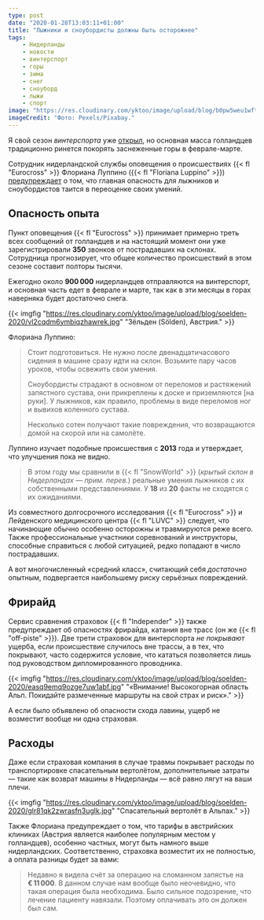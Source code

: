 ```yaml
---
type: post
date: "2020-01-28T13:03:11+01:00"
title: "Лыжники и сноубордисты должны быть осторожнее"
tags:
    - Нидерланды
    - новости
    - винтерспорт
    - горы
    - зима
    - снег
    - сноуборд
    - лыжи
    - спорт
image: "https://res.cloudinary.com/yktoo/image/upload/blog/b0pw5weu1wft8sgjizi1.jpg"
imageCredit: "Фото: Pexels/Pixabay."
---
```


Я свой сезон *винтерспорта* уже [открыл](0550), но основная масса голландцев традиционно ринется покорять заснеженные горы в феврале-марте.

Сотрудник нидерландской службы оповещения о происшествиях {{< fl "Eurocross" >}} Флориана Луппино ({{< fl "Floriana Luppino" >}}) [предупреждает](https://www.ad.nl/binnenland/nederlandse-skier-overschat-eigen-techniek-en-dan-gaat-het-fout~a7af41f9/) о том, что главная опасность для лыжников и сноубордистов таится в переоценке своих умений.

<!--more-->

## Опасность опыта

Пункт оповещения {{< fl "Eurocross" >}} принимает примерно треть всех сообщений от голландцев и на настоящий момент они уже зарегистрировали **350** звонков от пострадавших на склонах. Сотрудница прогнозирует, что общее количество происшествий в этом сезоне составит полторы тысячи.

Ежегодно около **900 000** нидерландцев отправляются на винтерспорт, и основная часть едет в феврале и марте, так как в эти месяцы в горах наверняка будет достаточно снега.

{{< imgfig "https://res.cloudinary.com/yktoo/image/upload/blog/soelden-2020/vl2cqdm6ymbjqzhawrek.jpg" "Зёльден (Sölden), Австрия." >}}

Флориана Луппино:

> Стоит подготовиться. Не нужно после двенадцатичасового сидения в машине сразу идти на склон. Возьмите пару часов уроков, чтобы освежить свои умения.
>
> Сноубордисты страдают в основном от переломов и растяжений запястного сустава, они прикреплены к доске и приземляются [на руки]. У лыжников, как правило, проблемы в виде переломов ног и вывихов коленного сустава.
>
> Несколько сотен получают такие повреждения, что возвращаются домой на скорой или на самолёте.

Луппино изучает подобные происшествия с **2013** года и утверждает, что улучшения пока не видно.

> В этом году мы сравнили в {{< fl "SnowWorld" >}} (*крытый склон в Нидерландах — прим. перев.*) реальные умения лыжников с их собственными представлениями. У **18** из **20** факты не сходятся с их ожиданиями.

Из совместного долгосрочного исследования {{< fl "Eurocross" >}} и Лейденского медицинского центра {{< fl "LUVC" >}} следует, что начинающие обычно особенно осторожны и травмируются реже всего. Также профессиональные участники соревнований и инструкторы, способные справиться с любой ситуацией, редко попадают в число пострадавших.

А вот многочисленный «средний класс», считающий себя *достаточно* опытным, подвергается наибольшему риску серьёзных повреждений.

## Фрирайд

Сервис сравнения страховок {{< fl "Independer" >}} также предупреждает об опасностях фрирайда, катания вне трасс (он же {{< fl "off-piste" >}}). Две трети страховок для винтерспорта *не покрывают* ущерба, если происшествие случилось вне трассы, а в тех, что покрывают, часто содержится условие, что кататься позволяется лишь под руководством дипломированного проводника.

{{< imgfig "https://res.cloudinary.com/yktoo/image/upload/blog/soelden-2020/easq9emq9ozge7uw1abf.jpg" "«Внимание! Высокогорная область Альп. Покидайте размеченные маршруты на свой страх и риск»." >}}

А если было объявлено об опасности схода лавины, ущерб не возместит вообще ни одна страховая.

## Расходы

Даже если страховая компания в случае травмы покрывает расходы по транспортировке спасательным вертолётом, дополнительные затраты — такие как возврат машины в Нидерланды — всё равно лягут на ваши плечи.

{{< imgfig "https://res.cloudinary.com/yktoo/image/upload/blog/soelden-2020/glr81qk2zwrasfn3uglk.jpg" "Спасательный вертолёт в Альпах." >}}

Также Флориана предупреждает о том, что тарифы в австрийских клиниках (Австрия является наиболее популярным местом у голландцев), особенно частных, могут быть намного выше нидерландских. Соответственно, страховка возместит их не полностью, а оплата разницы будет за вами:

> Недавно я видела счёт за операцию на сломанном запястье на **€ 11 000**. В данном случае нам вообще было неочевидно, что такая операция была необходима. Было сильное подозрение, что лечение пациенту навязали. Поэтому оплачивать это он должен был сам.
